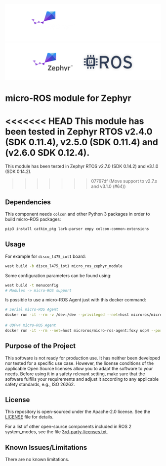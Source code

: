 ![banner](.images/banner-dark-theme.png#gh-dark-mode-only)
![banner](.images/banner-light-theme.png#gh-light-mode-only)

# micro-ROS module for Zephyr

<<<<<<< HEAD
This module has been tested in Zephyr RTOS v2.4.0 (SDK 0.11.4), v2.5.0 (SDK 0.11.4) and (v2.6.0 SDK 0.12.4).
=======
This module has been tested in Zephyr RTOS v2.7.0 (SDK 0.14.2) and v3.1.0 (SDK 0.14.2).
>>>>>>> 07797df (Move support to v2.7.x and v3.1.0 (#64))

## Dependencies

This component needs `colcon` and other Python 3 packages in order to build micro-ROS packages:

```bash
pip3 install catkin_pkg lark-parser empy colcon-common-extensions
```

## Usage

For example for `disco_l475_iot1` board:

```bash
west build -b disco_l475_iot1 micro_ros_zephyr_module
```

Some configuration parameters can be found using:

```bash
west build -t menuconfig
# Modules -> micro-ROS support
```

Is possible to use a micro-ROS Agent just with this docker command:

```bash
# Serial micro-ROS Agent
docker run -it --rm -v /dev:/dev --privileged --net=host microros/micro-ros-agent:foxy serial --dev [YOUR BOARD PORT] -v6

# UDPv4 micro-ROS Agent
docker run -it --rm --net=host microros/micro-ros-agent:foxy udp4 --port 8888 -v6

```

## Purpose of the Project

This software is not ready for production use. It has neither been developed nor
tested for a specific use case. However, the license conditions of the
applicable Open Source licenses allow you to adapt the software to your needs.
Before using it in a safety relevant setting, make sure that the software
fulfills your requirements and adjust it according to any applicable safety
standards, e.g., ISO 26262.

## License

This repository is open-sourced under the Apache-2.0 license. See the [LICENSE](LICENSE) file for details.

For a list of other open-source components included in ROS 2 system_modes,
see the file [3rd-party-licenses.txt](3rd-party-licenses.txt).

## Known Issues/Limitations

There are no known limitations.
